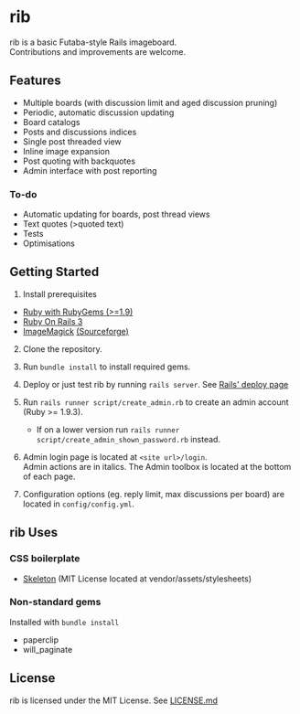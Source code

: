 # rib

rib is a basic Futaba-style Rails imageboard.<br>
Contributions and improvements are welcome.

## Features
* Multiple boards (with discussion limit and aged discussion pruning)
* Periodic, automatic discussion updating
* Board catalogs
* Posts and discussions indices
* Single post threaded view
* Inline image expansion
* Post quoting with backquotes
* Admin interface with post reporting

### To-do
* Automatic updating for boards, post thread views
* Text quotes (>quoted text)
* Tests
* Optimisations

## Getting Started

1. Install prerequisites
  * [Ruby with RubyGems (>=1.9)](http://www.ruby-lang.org)
  * [Ruby On Rails 3](http://rubyonrails.org/)
  * [ImageMagick](http://www.imagemagick.org/script/index.php) [(Sourceforge)](http://sourceforge.net/projects/imagemagick/)

2. Clone the repository.

3. Run `bundle install` to install required gems.

4. Deploy or just test rib by running `rails server`. See [Rails' deploy page](http://rubyonrails.org/deploy)

5. Run `rails runner script/create_admin.rb` to create an admin account (Ruby >= 1.9.3).
   * If on a lower version run `rails runner script/create_admin_shown_password.rb` instead.

6. Admin login page is located at `<site url>/login`.<br>
   Admin actions are in italics. The Admin toolbox is located at the bottom of each page.

7. Configuration options (eg. reply limit, max discussions per board) are located in `config/config.yml`.

## rib Uses
### CSS boilerplate
* [Skeleton](http://www.getskeleton.com/) (MIT License located at vendor/assets/stylesheets)

### Non-standard gems
Installed with `bundle install`
* paperclip
* will_paginate

## License
rib is licensed under the MIT License. See [LICENSE.md](LICENSE.md)